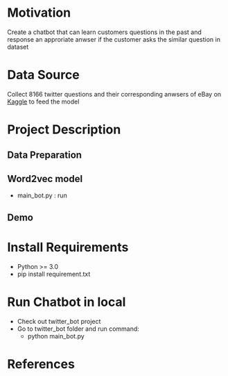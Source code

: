 # Motivation
Create a chatbot that can learn customers questions in the past and response an approriate anwser if the customer asks the similar question in dataset
# Data Source
Collect 8166 twitter questions and their corresponding anwsers of eBay on [Kaggle](https://www.kaggle.com/thoughtvector/customer-support-on-twitter) to feed the model
# Project Description
## Data Preparation

## Word2vec model
 - main_bot.py : run
 
## Demo
# Install Requirements
- Python >= 3.0
- pip install requirement.txt

# Run Chatbot in local
- Check out twitter_bot project
- Go to twitter_bot folder and run command:
   - python main_bot.py
# References
